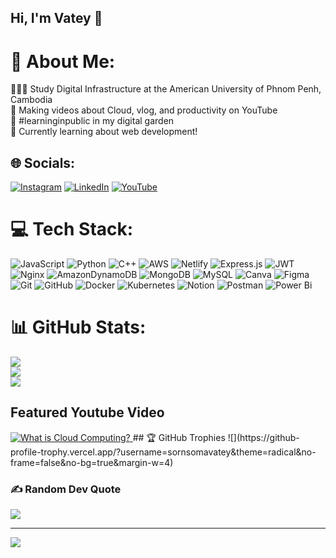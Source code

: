 ## Hi, I'm Vatey 👋

# 💫 About Me:
👩🏻‍🎓 Study Digital Infrastructure at the American University of Phnom Penh, Cambodia</br>
🎨 Making videos about Cloud, vlog, and productivity on YouTube</br>
🌷 #learninginpublic in my digital garden</br>
💭 Currently learning about web development!</br>


## 🌐 Socials:
[![Instagram](https://img.shields.io/badge/Instagram-%23E4405F.svg?logo=Instagram&logoColor=white)](https://instagram.com/__jjein__) [![LinkedIn](https://img.shields.io/badge/LinkedIn-%230077B5.svg?logo=linkedin&logoColor=white)](https://www.linkedin.com/in/somavatey-sorn-420606288/) [![YouTube](https://img.shields.io/badge/YouTube-%23FF0000.svg?logo=YouTube&logoColor=white)](https://youtube.com/@jeinjein1318?si=16uekKCYfbgOmjaU) 

# 💻 Tech Stack:
![JavaScript](https://img.shields.io/badge/javascript-%23323330.svg?style=for-the-badge&logo=javascript&logoColor=%23F7DF1E) ![Python](https://img.shields.io/badge/python-3670A0?style=for-the-badge&logo=python&logoColor=ffdd54) ![C++](https://img.shields.io/badge/c++-%2300599C.svg?style=for-the-badge&logo=c%2B%2B&logoColor=white) ![AWS](https://img.shields.io/badge/AWS-%23FF9900.svg?style=for-the-badge&logo=amazon-aws&logoColor=white) ![Netlify](https://img.shields.io/badge/netlify-%23000000.svg?style=for-the-badge&logo=netlify&logoColor=#00C7B7) ![Express.js](https://img.shields.io/badge/express.js-%23404d59.svg?style=for-the-badge&logo=express&logoColor=%2361DAFB) ![JWT](https://img.shields.io/badge/JWT-black?style=for-the-badge&logo=JSON%20web%20tokens) ![Nginx](https://img.shields.io/badge/nginx-%23009639.svg?style=for-the-badge&logo=nginx&logoColor=white) ![AmazonDynamoDB](https://img.shields.io/badge/Amazon%20DynamoDB-4053D6?style=for-the-badge&logo=Amazon%20DynamoDB&logoColor=white) ![MongoDB](https://img.shields.io/badge/MongoDB-%234ea94b.svg?style=for-the-badge&logo=mongodb&logoColor=white) ![MySQL](https://img.shields.io/badge/mysql-4479A1.svg?style=for-the-badge&logo=mysql&logoColor=white) ![Canva](https://img.shields.io/badge/Canva-%2300C4CC.svg?style=for-the-badge&logo=Canva&logoColor=white) ![Figma](https://img.shields.io/badge/figma-%23F24E1E.svg?style=for-the-badge&logo=figma&logoColor=white) ![Git](https://img.shields.io/badge/git-%23F05033.svg?style=for-the-badge&logo=git&logoColor=white) ![GitHub](https://img.shields.io/badge/github-%23121011.svg?style=for-the-badge&logo=github&logoColor=white) ![Docker](https://img.shields.io/badge/docker-%230db7ed.svg?style=for-the-badge&logo=docker&logoColor=white) ![Kubernetes](https://img.shields.io/badge/kubernetes-%23326ce5.svg?style=for-the-badge&logo=kubernetes&logoColor=white) ![Notion](https://img.shields.io/badge/Notion-%23000000.svg?style=for-the-badge&logo=notion&logoColor=white) ![Postman](https://img.shields.io/badge/Postman-FF6C37?style=for-the-badge&logo=postman&logoColor=white) ![Power Bi](https://img.shields.io/badge/power_bi-F2C811?style=for-the-badge&logo=powerbi&logoColor=black)
# 📊 GitHub Stats:
![](https://github-readme-stats.vercel.app/api?username=sornsomavatey&theme=dark&hide_border=false&include_all_commits=false&count_private=false)<br/>
![](https://nirzak-streak-stats.vercel.app/?user=sornsomavatey&theme=dark&hide_border=false)<br/>
![](https://github-readme-stats.vercel.app/api/top-langs/?username=sornsomavatey&theme=dark&hide_border=false&include_all_commits=false&count_private=false&layout=compact)

## Featured Youtube Video
<!-- prettier-ignore-start -->
<!-- BEGIN EXAMPLE-YOUTUBE-CARDS -->
<a href="https://youtu.be/KO9j0EzS_bw?si=wpTuw6IExAemV8CI">
  <picture>
    <source media="(prefers-color-scheme: dark)" srcset="https://ytcards.demolab.com/?id=KO9j0EzS_bw&title=What+is+Cloud+Computing+?&lang=en&timestamp=1696868769&background_color=%230d1117&title_color=%23ffffff&stats_color=%23dedede&max_title_lines=2&width=250&border_radius=5&duration=172">
    <img src="https://ytcards.demolab.com/?id=KO9j0EzS_bw&title=What+is+Cloud+Computing+?&lang=en&timestamp=1696868769&background_color=%23ffffff&title_color=%2324292f&stats_color=%2357606a&max_title_lines=2&width=250&border_radius=5&duration=172" alt="What is Cloud Computing?" title="What is Cloud Computing">
  </picture>
</a>
<!-- END EXAMPLE-YOUTUBE-CARDS -->
<!-- prettier-ignore-end -->
## 🏆 GitHub Trophies
![](https://github-profile-trophy.vercel.app/?username=sornsomavatey&theme=radical&no-frame=false&no-bg=true&margin-w=4)

### ✍️ Random Dev Quote
![](https://quotes-github-readme.vercel.app/api?type=horizontal&theme=radical)

---
[![](https://visitcount.itsvg.in/api?id=sornsomavatey&icon=0&color=0)](https://visitcount.itsvg.in)

<!-- Proudly created with GPRM ( https://gprm.itsvg.in ) -->
